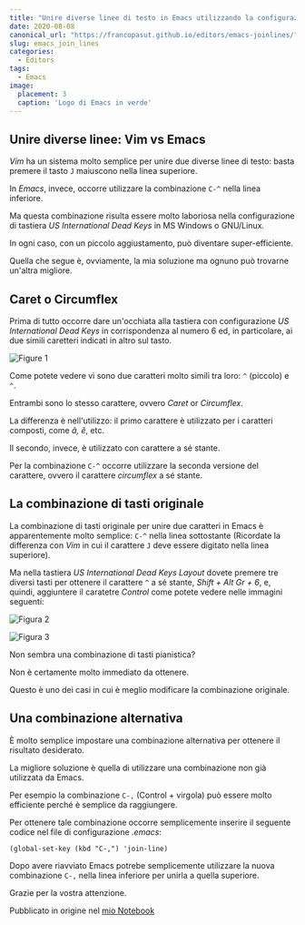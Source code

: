 ```yaml
---
title: "Unire diverse linee di testo in Emacs utilizzando la configurazione di tastiera americana internazionale con Dead Keys"
date: 2020-08-08
canonical_url: "https://francopasut.github.io/editors/emacs-joinlines/"
slug: emacs_join_lines
categories:
  - Editors
tags:
  - Emacs
image:
  placement: 3
  caption: 'Logo di Emacs in verde'
---
```





## Unire diverse linee: Vim vs Emacs ##

_Vim_ ha un sistema molto semplice per unire due diverse linee di testo: basta premere il tasto `J` maiuscono nella linea superiore. 

In _Emacs_, invece, occorre utilizzare la combinazione `C-^` nella linea inferiore.

Ma questa combinazione risulta essere molto laboriosa nella configurazione di tastiera  _US International Dead Keys_  in MS Windows o GNU/Linux.

In ogni caso, con un piccolo aggiustamento, può diventare super-efficiente.

Quella che segue è, ovviamente, la mia soluzione ma ognuno può trovarne un'altra migliore.

## Caret o Circumflex  ##


Prima di tutto occorre dare un'occhiata alla tastiera con configurazione _US International Dead Keys_ in  corrispondenza al numero 6 ed, in particolare, ai due simili caretteri indicati in altro sul tasto. 


 ![Figure 1](tasto_6_US.png "Il carattere corretto è quello in alto a destra nel quadratino centrale")


Come potete vedere vi sono due caratteri molto simili tra loro: `^` (piccolo) e `^`. 

Entrambi sono lo stesso carattere, ovvero _Caret_ or _Circumflex_.

La differenza è nell'utilizzo: il primo carattere è utilizzato per i caratteri composti, come _â, ê_, etc.

Il secondo, invece, è utilizzato con carattere a sé stante.

Per la combinazione `C-^`  occorre utilizzare la seconda versione del carattere, ovvero  il carattere _circumflex_ a sé stante.


## La combinazione di tasti originale ##

La combinazione di tasti originale per unire due caratteri in Emacs è apparentemente molto semplice:  `C-^` nella linea sottostante (Ricordate la differenza con  _Vim_ in cui il carattere `J` deve essere digitato nella linea superiore).

Ma nella tastiera _US International Dead Keys Layout_  dovete premere tre diversi tasti per ottenere il carattere `^` a sé stante, _Shift + Alt Gr + 6_, e, quindi, aggiuntere il caratetre _Control_  come potete vedere nelle immagini seguenti:



![Figura 2](combinazione_mani.jpg "Come su un pianoforte, vista laterale")


![Figura 3](combinazione_mani2.jpg "Come su un pianoforte, vista dall'alto")


Non sembra una combinazione di tasti pianistica?

Non è certamente molto immediato da ottenere.

Questo è uno dei casi in cui è meglio modificare la combinazione originale.

## Una combinazione alternativa ##

È molto semplice impostare una combinazione alternativa per ottenere il risultato desiderato.

La migliore soluzione è quella di utilizzare una combinazione non già utilizzata da Emacs.

Per esempio la combinazione `C-,` (Control + virgola) può essere molto efficiente perché è semplice da raggiungere.

Per ottenere tale combinazione occorre semplicemente inserire il seguente codice nel file di configurazione _.emacs_:

``` elisp
(global-set-key (kbd "C-,") 'join-line)
```

Dopo avere riavviato Emacs potrebe semplicemente utilizzare la nuova combinazione `C-,` nella linea inferiore per unirla a quella superiore.

Grazie per la vostra attenzione.

Pubblicato in origine nel [mio Notebook](https://francopasut.github.io/editors/emacs-joinlines/)

